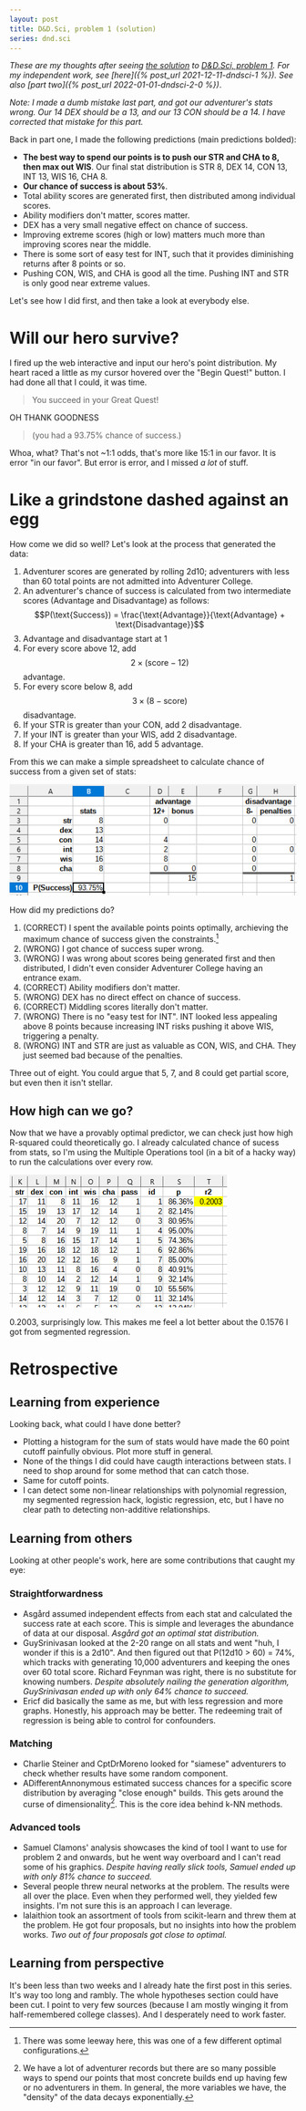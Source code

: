 ```yaml
---
layout: post
title: D&D.Sci, problem 1 (solution)
series: dnd.sci
---
```

*These are my thoughts after seeing [the solution](https://www.lesswrong.com/s/gDiScDuMrWNpzwNSJ/p/pux6NYtaFdqTwyz94) to [D&D.Sci, problem 1](https://www.lesswrong.com/posts/HsxT2cpPWYzTg9tpY/d-and-d-sci). For my independent work, see [here]({% post_url 2021-12-11-dndsci-1 %}). See also [part two]({% post_url 2022-01-01-dndsci-2-0 %})*.

*Note: I made a dumb mistake last part, and got our adventurer's stats wrong. Our 14 DEX should be a 13, and our 13 CON should be a 14. I have corrected that mistake for this part.*

Back in part one, I made the following predictions (main predictions bolded):
- **The best way to spend our points is to push our STR and CHA to 8, then max out WIS**. Our final stat distribution is STR 8, DEX 14, CON 13, INT 13, WIS 16, CHA 8.
- **Our chance of success is about 53%**.
- Total ability scores are generated first, then distributed among individual scores.
- Ability modifiers don't matter, scores matter.
- DEX has a very small negative effect on chance of success.
- Improving extreme scores (high or low) matters much more than improving scores near the middle.
- There is some sort of easy test for INT, such that it provides diminishing returns after 8 points or so.
- Pushing CON, WIS, and CHA is good all the time. Pushing INT and STR is only good near extreme values.

Let's see how I did first, and then take a look at everybody else.

# Will our hero survive?
I fired up the web interactive and input our hero's point distribution. My heart raced a little as my cursor hovered over the "Begin Quest!" button. I had done all that I could, it was time.

> You succeed in your Great Quest!

OH THANK GOODNESS

> (you had a 93.75% chance of success.)

Whoa, what? That's not ~1:1 odds, that's more like 15:1 in our favor. It is error "in our favor". But error is error, and I missed *a lot* of stuff.

# Like a grindstone dashed against an egg
How come we did so well? Let's look at the process that generated the data:

1. Adventurer scores are generated by rolling 2d10; adventurers with less than 60 total points are not admitted into Adventurer College.
2. An adventurer's chance of success is calculated from two intermediate scores (Advantage and Disadvantage) as follows:
    $$P(\text{Success}) = \frac{\text{Advantage}}{\text{Advantage} + \text{Disadvantage}}$$
3. Advantage and disadvantage start at 1
4. For every score above 12, add $$2 \times (\text{score} - 12)$$ advantage.
5. For every score below 8, add $$3 \times (8 - \text{score})$$ disadvantage.
6. If your STR is greater than your CON, add 2 disadvantage.
7. If your INT is greater than your WIS, add 2 disadvantage.
8. If your CHA is greater than 16, add 5 advantage.

From this we can make a simple spreadsheet to calculate chance of success from a given set of stats:

![](/assets/img/dndsci-1-2.1.png)

How did my predictions do?
1. (CORRECT) I spent the available points points optimally, archieving the maximum chance of success given the constraints.[^1]
2. (WRONG) I got chance of success super wrong.
3. (WRONG) I was wrong about scores being generated first and then distributed, I didn't even consider Adventurer College having an entrance exam.
4. (CORRECT) Ability modifiers don't matter.
5. (WRONG) DEX has no direct effect on chance of success.
6. (CORRECT) Middling scores literally don't matter.
7. (WRONG) There is no "easy test for INT". INT looked less appealing above 8 points because increasing INT risks pushing it above WIS, triggering a penalty.
8. (WRONG) INT and STR are just as valuable as CON, WIS, and CHA. They just seemed bad because of the penalties.

[^1]: There was some leeway here, this was one of a few different optimal configurations.

Three out of eight. You could argue that 5, 7, and 8 could get partial score, but even then it isn't stellar.

## How high can we go?
Now that we have a provably optimal predictor, we can check just how high R-squared could theoretically go. I already calculated chance of sucess from stats, so I'm using the Multiple Operations tool (in a bit of a hacky way) to run the calculations over every row.

![](/assets/img/dndsci-1-2.2.png)

0.2003, surprisingly low. This makes me feel a lot better about the 0.1576 I got from segmented regression.

# Retrospective

## Learning from experience
Looking back, what could I have done better?

- Plotting a histogram for the sum of stats would have made the 60 point cutoff painfully obvious. Plot more stuff in general.
- None of the things I did could have caugth interactions between stats. I need to shop around for some method that can catch those.
- Same for cutoff points.
- I can detect some non-linear relationships with polynomial regression, my segmented regression hack, logistic regression, etc, but I have no clear path to detecting non-additive relationships.

## Learning from others
Looking at other people's work, here are some contributions that caught my eye:

### Straightforwardness
- Asgård assumed independent effects from each stat and calculated the success rate at each score. This is simple and leverages the abundance of data at our disposal. *Asgård got an optimal stat distribution.*
- GuySrinivasan looked at the 2-20 range on all stats and went "huh, I wonder if this is a 2d10". And then figured out that P(12d10 > 60) = 74%, which tracks with generating 10,000 adventurers and keeping the ones over 60 total score. Richard Feynman was right, there is no substitute for knowing numbers. *Despite absolutely nailing the generation algorithm, GuySrinivasan ended up with only 64% chance to succeed.*
- Ericf did basically the same as me, but with less regression and more graphs. Honestly, his approach may be better. The redeeming trait of regression is being able to control for confounders.

### Matching
- Charlie Steiner and CptDrMoreno looked for "siamese" adventurers to check whether results have some random component.
- ADifferentAnnonymous estimated success chances for a specific score distribution by averaging "close enough" builds. This gets around the curse of dimensionality[^2]. This is the core idea behind k-NN methods.

[^2]: We have a lot of adventurer records but there are so many possible ways to spend our points that most concrete builds end up having few or no adventurers in them. In general, the more variables we have, the "density" of the data decays exponentially.

### Advanced tools
- Samuel Clamons' analysis showcases the kind of tool I want to use for problem 2 and onwards, but he went way overboard and I can't read some of his graphics. *Despite having really slick tools, Samuel ended up with only 81% chance to succeed.*
- Several people threw neural networks at the problem. The results were all over the place. Even when they performed well, they yielded few insights. I'm not sure this is an approach I can leverage.
- lalaithion took an assortment of tools from scikit-learn and threw them at the problem. He got four proposals, but no insights into how the problem works. *Two out of four proposals got close to optimal.*

## Learning from perspective
It's been less than two weeks and I already hate the first post in this series. It's way too long and rambly. The whole hypotheses section could have been cut. I point to very few sources (because I am mostly winging it from half-remembered college classes). And I desperately need to work faster.
